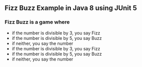 ## Fizz Buzz Example in Java 8 using JUnit 5

### Fizz Buzz is a game where
- if the number is divisible by 3, you say Fizz
- if the number is divisible by 5, you say Buzz
- if neither, you say the number
- if the number is divisible by 3, you say Fizz
- if the number is divisible by 5, you say Buzz
- if neither, you say the number